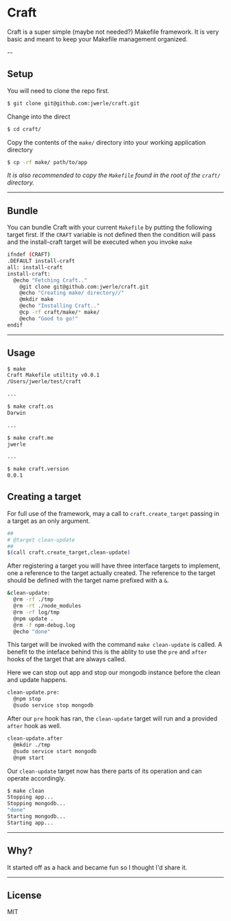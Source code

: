 Craft
=====
Craft is a super simple (maybe not needed?) Makefile framework. 
It is very basic and meant to keep your Makefile management organized.

--


## Setup
You will need to clone the repo first.
```sh
$ git clone git@github.com:jwerle/craft.git
```

Change into the direct
```sh
$ cd craft/
```

Copy the contents of the `make/` directory into your working application directory
```sh
$ cp -rf make/ path/to/app
```
*It is also recommended to copy the `Makefile` found in the root of the `craft/` directory.*

---


## Bundle
You can bundle Craft with your current `Makefile` by putting the following target first. 
If the `CRAFT` variable is not defined then the condition will pass and the install-craft target
will be executed when you invoke `make`
```sh
ifndef (CRAFT)
.DEFAULT install-craft
all: install-craft
install-craft:
  @echo "Fetching Craft.."
	@git clone git@github.com:jwerle/craft.git
	@echo "Creating make/ directory//"
	@mkdir make
	@echo "Installing Craft.."
	@cp -rf craft/make/* make/
	@echo "Good to go!"
endif
```

---

## Usage
```sh
$ make
Craft Makefile utiltity v0.0.1
/Users/jwerle/test/craft

...

$ make craft.os
Darwin

...

$ make craft.me
jwerle

...

$ make craft.version
0.0.1
```

## Creating a target
For full use of the framework, may a call to `craft.create_target` passing in a target as an only argument.
```sh
##
# @target clean-update
##
$(call craft.create_target,clean-update)
```

After registering a target you will have three interface targets to implement, one a reference to the target
actually created. The reference to the target should be defined with the target name prefixed with a `&`.
```sh
&clean-update:
  @rm -rf ./tmp
  @rm -rt ./node_modules
  @rm -rf log/tmp
  @npm update .
  @rm -f npm-debug.log
  @echo "done"
```
This target will be invoked with the command `make clean-update` is called. A benefit to the inteface behind this
is the ablity to use the `pre` and `after` hooks of the target that are always called.

Here we can stop out app and stop our mongodb instance before the clean and update happens.
```sh
clean-update.pre:
  @npm stop
  @sudo service stop mongodb
```

After our `pre` hook has ran, the `clean-update` target will run and a provided `after` hook as well.
```sh
clean-update.after
  @mkdir ./tmp
  @sudo service start mongodb
  @npm start
```

Our `clean-update` target now has there parts of its operation and can operate accordingly.
```sh
$ make clean
Stopping app...
Stopping mongodb...
"done"
Starting mongodb...
Starting app...
```

---

## Why?
It started off as a hack and became fun so I thought I'd share it.

---

## License
MIT
  

